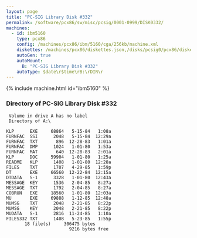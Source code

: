 ```yaml
---
layout: page
title: "PC-SIG Library Disk #332"
permalink: /software/pcx86/sw/misc/pcsig/0001-0999/DISK0332/
machines:
  - id: ibm5160
    type: pcx86
    config: /machines/pcx86/ibm/5160/cga/256kb/machine.xml
    diskettes: /machines/pcx86/diskettes.json,/disks/pcsig0/pcx86/diskettes.json
    autoGen: true
    autoMount:
      B: "PC-SIG Library Disk #332"
    autoType: $date\r$time\rB:\rDIR\r
---
```


{% include machine.html id="ibm5160" %}

### Directory of PC-SIG Library Disk #332

     Volume in drive A has no label
     Directory of A:\

    KLP      EXE     68864   5-15-84   1:08a
    FURNFAC  SSI      2048   5-15-84  12:29a
    FURNFAC  TXT       896  12-28-83   1:01a
    FURNFAC  DMP      1024   1-01-80   1:53a
    FURNFAC  MAT       640  12-28-83   2:01a
    KLP      DOC     59904   1-01-80   1:25a
    README   KLP      1408   1-01-80  12:28a
    FILES    TXT      1707   4-29-85   1:59p
    DT       EXE     66560  12-22-84  12:15a
    DTDATA   S-1      3328   1-01-80  12:43a
    MESSAGE  KEY      1536   2-04-85   8:27a
    MESSAGE  TXT      1792   2-04-85   8:27a
    COBRUN   EXE     18560   1-01-80  12:03a
    MU       EXE     69888   1-12-85  12:48a
    MUMSG    TXT      2048   2-21-85   8:22p
    MUMSG    KEY      2048   2-21-85   8:22p
    MUDATA   S-1      2816  11-24-85   1:10a
    FILES332 TXT      1408   5-23-85   1:55p
           18 file(s)     306475 bytes
                            9216 bytes free
